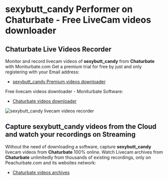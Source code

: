 # sexybutt_candy Performer on Chaturbate - Free LiveCam videos downloader

## Chaturbate Live Videos Recorder

Monitor and record livecam videos of **sexybutt_candy** from **Chaturbate** with Moniturbate.com
Get a premium trial for free by just and only registering with your Email address:
* [sexybutt_candy Premium videos downloader](https://moniturbate.com/request-demo-licence-key.html)

Free livecam videos downloader - Moniturbate Software:
* [Chaturbate videos downloader](https://moniturbate.com/moniturbate-download-software.html)

![sexybutt_candy livecam videos recorder](https://peachurnet.com/templates/moniturbate-software.png)


## Capture sexybutt_candy videos from the Cloud and watch your recordings on Streaming

Without the need of downloading a software, capture **sexybutt_candy** livecam videos from **Chaturbate** 100% online.
Watch Livecam archives from **Chaturbate** unlimitedly from thousands of existing recordings, only on Peachurbate.com and its websites network:
* [Chaturbate videos archives](https://peachurnet.com/)
